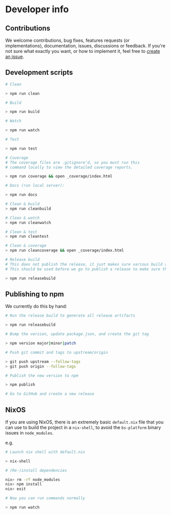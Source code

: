 # Developer info

## Contributions

We welcome contributions, bug fixes, features requests (or implementations), documentation, issues, discussions or feedback.  If you're not sure what exactly you want, or how to implement it, feel free to [create an issue](https://github.com/reazen/relude/issues).

## Development scripts

```sh
# Clean

> npm run clean

# Build

> npm run build

# Watch

> npm run watch

# Test

> npm run test

# Coverage
# The coverage files are .gitignore'd, so you must run this
# command locally to view the detailed coverage reports.

> npm run coverage && open _coverage/index.html

# Docs (run local server):

> npm run docs

# Clean & build
> npm run cleanbuild

# Clean & watch
> npm run cleanwatch

# Clean & test
> npm run cleantest

# Clean & coverage
> npm run cleancoverage && open _coverage/index.html

# Release build
# This does not publish the release, it just makes sure various build artifacts (.js, .rei, etc.) are built or re-generated from scratch
# This should be used before we go to publish a release to make sure the release is clean

> npm run releasebuild
```

## Publishing to npm

We currently do this by hand:

```sh
# Run the release build to generate all release artifacts

> npm run releasebuild

# Bump the version, update package.json, and create the git tag

> npm version major|minor|patch

# Push git commit and tags to upstream/origin

> git push upstream --follow-tags
> git push origin --follow-tags

# Publish the new version to npm

> npm publish

# Go to GitHub and create a new release
```

## NixOS

If you are using NixOS, there is an extremely basic `default.nix` file that you can
use to build the project in a `nix-shell`, to avoid the `bs-platform` binary issues
in `node_modules`.

e.g.

```sh
# Launch nix shell with default.nix

> nix-shell

# (Re-)install dependencies

nix> rm -rf node_modules
nix> npm install
nix> exit

# Now you can run commands normally

> npm run watch
```